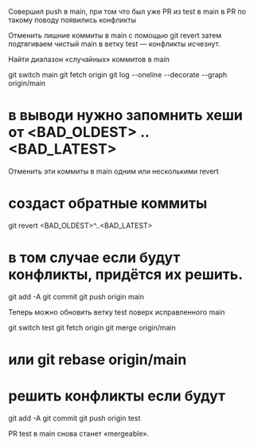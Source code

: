 Совершил push в main, при том что был уже PR из test в main
в PR по такому поводу появились конфликты

Отменить лишние коммиты в main с помощью git revert
затем подтягиваем чистый main в ветку test — конфликты исчезнут.

Найти диапазон «случайных» коммитов в main

git switch main
git fetch origin
git log --oneline --decorate --graph origin/main
# в выводи нужно запомнить хеши от <BAD_OLDEST> .. <BAD_LATEST>


Отменить эти коммиты в main одним или несколькими revert

# создаст обратные коммиты
git revert <BAD_OLDEST>^..<BAD_LATEST>

# в том случае если будут конфликты, придётся их решить.
git add -A
git commit
git push origin main


Теперь можно обновить ветку test поверх исправленного main

git switch test
git fetch origin
git merge origin/main     
# или git rebase origin/main
# решить конфликты если будут
git add -A
git commit
git push origin test

PR test в main снова станет «mergeable».
